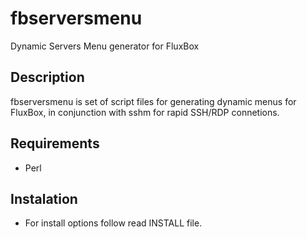 fbserversmenu
=============

Dynamic Servers Menu generator for FluxBox

## Description ##
fbserversmenu is set of script files for generating dynamic menus for FluxBox, in conjunction with sshm for rapid SSH/RDP connetions.

## Requirements ##
 - Perl
 
## Instalation ##
 - For install options follow read INSTALL file.


